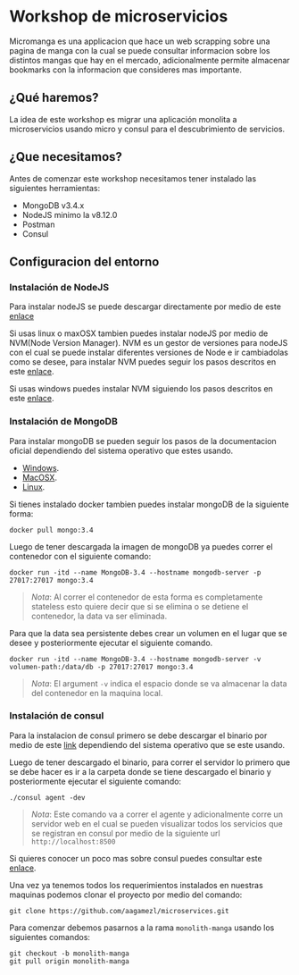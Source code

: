 # Workshop de microservicios
Micromanga es una applicacion que hace un web scrapping sobre una pagina de manga con la cual se puede consultar informacion sobre los distintos mangas que hay en el mercado, adicionalmente permite almacenar bookmarks con la informacion que consideres mas importante.

## ¿Qué haremos?
La idea de este workshop es migrar una aplicación monolita a microservicios usando micro y consul para el descubrimiento de servicios.

## ¿Que necesitamos?
Antes de comenzar este workshop necesitamos tener instalado las siguientes herramientas:
* MongoDB v3.4.x
* NodeJS minimo la v8.12.0
* Postman
* Consul

## Configuracion del entorno
### Instalación de NodeJS
Para instalar nodeJS se puede descargar directamente por medio de este [enlace](https://nodejs.org/en/)

Si usas linux o maxOSX tambien puedes instalar nodeJS por medio de NVM(Node Version Manager). NVM es un gestor de versiones para nodeJS con el cual se puede instalar diferentes versiones de Node e ir cambiadolas como se desee, para instalar NVM puedes seguir los pasos descritos en este [enlace](https://github.com/creationix/nvm).

Si usas windows puedes instalar NVM siguiendo los pasos descritos en este [enlace](https://github.com/coreybutler/nvm-windows).

### Instalación de MongoDB
Para instalar mongoDB se pueden seguir los pasos de la documentacion oficial dependiendo del sistema operativo que estes usando.
* [Windows](https://docs.mongodb.com/manual/tutorial/install-mongodb-on-windows/).
* [MacOSX](https://docs.mongodb.com/manual/tutorial/install-mongodb-on-os-x/).
* [Linux](https://docs.mongodb.com/manual/administration/install-on-linux/).

Si tienes instalado docker tambien puedes instalar mongoDB de la siguiente forma:
```
docker pull mongo:3.4
```
Luego de tener descargada la imagen de mongoDB ya puedes correr el contenedor con el siguiente comando:
```
docker run -itd --name MongoDB-3.4 --hostname mongodb-server -p 27017:27017 mongo:3.4
```
>*Nota*: Al correr el contenedor de esta forma es completamente stateless esto quiere decir que si se elimina o se detiene el contenedor, la data va ser eliminada.

Para que la data sea persistente debes crear un volumen en el lugar que se desee y posteriormente ejecutar el siguiente comando.
```
docker run -itd --name MongoDB-3.4 --hostname mongodb-server -v volumen-path:/data/db -p 27017:27017 mongo:3.4
```
>*Nota*: El argument `-v` indica el espacio donde se va almacenar la data del contenedor en la maquina local.

### Instalación de consul
Para la instalacion de consul primero se debe descargar el binario por medio de este [link](https://www.consul.io/downloads.html) dependiendo del sistema operativo que se este usando.

Luego de tener descargado el binario, para correr el servidor lo primero que se debe hacer es ir a la carpeta donde se tiene descargado el binario y posteriormente ejecutar el siguiente comando:
```
./consul agent -dev
```
>*Nota*: Este comando va a correr el agente y adicionalmente corre un servidor web en el cual se pueden visualizar todos los servicios que se registran en consul por medio de la siguiente url `http://localhost:8500`

Si quieres conocer un poco mas sobre consul puedes consultar este [enlace](https://www.hashicorp.com/blog/consul-and-external-services).

Una vez ya tenemos todos los requerimientos instalados en nuestras maquinas podemos clonar el proyecto por medio del comando:
```
git clone https://github.com/aagamezl/microservices.git
```

Para comenzar debemos pasarnos a la rama `monolith-manga` usando los siguientes comandos:
```
git checkout -b monolith-manga
git pull origin monolith-manga
```